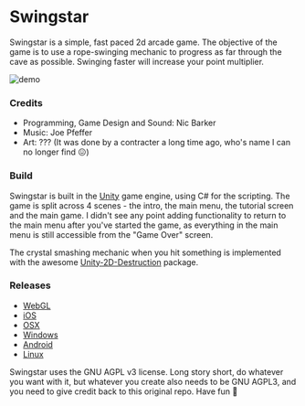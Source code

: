 # Swingstar

Swingstar is a simple, fast paced 2d arcade game. The objective of the game is to use a rope-swinging mechanic to progress as far through the cave as possible. Swinging faster will increase your point multiplier.

![demo](https://user-images.githubusercontent.com/2264338/73823665-a1af4c80-485d-11ea-8765-b608d7ea7b9e.gif)

### Credits
- Programming, Game Design and Sound: Nic Barker
- Music: Joe Pfeffer
- Art: ??? (It was done by a contracter a long time ago, who's name I can no longer find 😖)

### Build
Swingstar is built in the [Unity](https://unity.com/) game engine, using C# for the scripting. The game is split across 4 scenes - the intro, the main menu, the tutorial screen and the main game. I didn't see any point adding functionality to return to the main menu after you've started the game, as everything in the main menu is still accessible from the "Game Over" screen.

The crystal smashing mechanic when you hit something is implemented with the awesome [Unity-2D-Destruction](https://github.com/mjholtzem/Unity-2D-Destruction) package.

### Releases
- [WebGL](games.nicbarker.org/swingstar)
- [iOS](https://apps.apple.com/us/app/swingstar/id1497443665)
- [OSX](https://apps.apple.com/us/app/swingstar/id1497096235)
- [Windows](https://memoretti-assets.nyc3.cdn.digitaloceanspaces.com/games/swingstar/Windows/Swingstar.zip)
- [Android](https://play.google.com/store/apps/details?id=com.delphinium.swingstar)
- [Linux](https://memoretti-assets.nyc3.cdn.digitaloceanspaces.com/games/swingstar/Linux/Swingstar_Linux.zip)

Swingstar uses the GNU AGPL v3 license. Long story short, do whatever you want with it, but whatever you create also needs to be GNU AGPL3, and you need to give credit back to this original repo. Have fun 🙂
